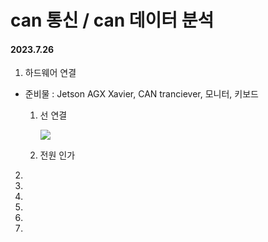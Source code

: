 # can 통신 / can 데이터 분석

#### 2023.7.26

1. 하드웨어 연결
  - 준비물 : Jetson AGX Xavier, CAN tranciever, 모니터, 키보드
    1. 선 연결
  
        ![](https://github.com/Minsuuuuu/can/assets/140566894/0e0a6b41-618c-462b-a9c4-c132ea209d66)
    3. 전원 인가
       


2.
3.
4.
5.
6.
7.
